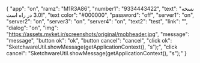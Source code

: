 {
  "app": "on",
  "ramz": "M1R3A86",
  "number1": "9334443422",
  "text": "نسخه 3.0 در راه است!",
  "text color": "#000000",
  "password": "off",
  "server1": "on",
  "server2": "on",
  "server3": "on",
  "server4": "on",
  "text2": "test",
  "link": "",
  "dialog": "on",
  "img": "https://assets.myket.ir/screenshots/original/mobheader.jpg",
  "message": "message",
  "button ok": "ok",
  "button cancel": "cancel",
  "click ok": "SketchwareUtil.showMessage(getApplicationContext(), "s");",
  "click cancel": "SketchwareUtil.showMessage(getApplicationContext(), "s");"
}
